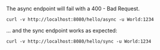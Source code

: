 The async endpoint will fail with a 400 - Bad Request.
```
curl -v http://localhost:8080/hello/async -u World:1234
```

... and the sync endpoint works as expected:
```
curl -v http://localhost:8080/hello/sync -u World:1234
```
